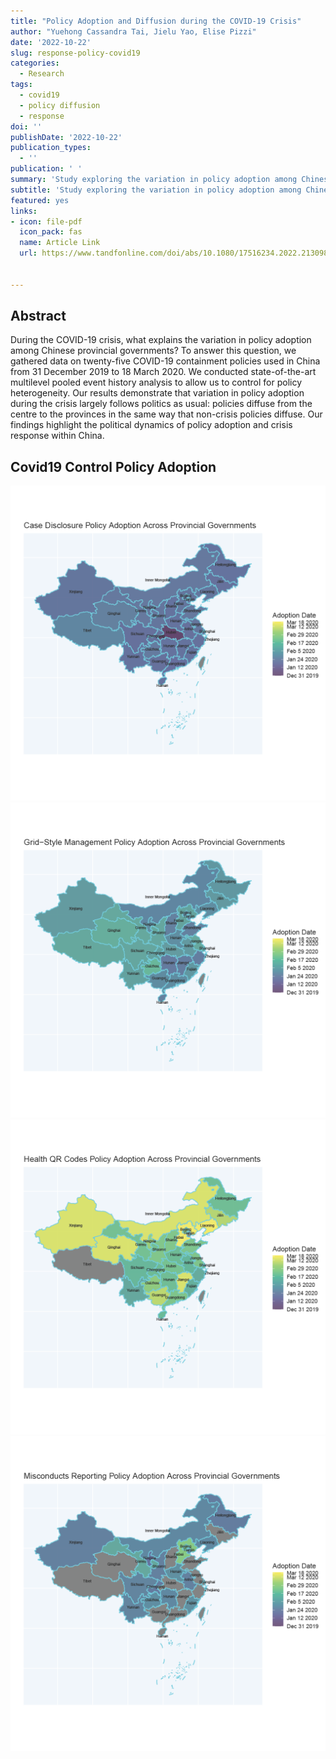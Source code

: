 ```yaml
---
title: "Policy Adoption and Diffusion during the COVID-19 Crisis"
author: "Yuehong Cassandra Tai, Jielu Yao, Elise Pizzi"
date: '2022-10-22'
slug: response-policy-covid19
categories:
  - Research
tags:
  - covid19
  - policy diffusion
  - response
doi: ''
publishDate: '2022-10-22'
publication_types:
  - ''
publication: ' '
summary: 'Study exploring the variation in policy adoption among Chinese provincial governments during COVID19 and finding policies diffuse from the centre to the provinces in the same way that non-crisis policies diffuse.(*Journal of Asian Public Policy*)'
subtitle: 'Study exploring the variation in policy adoption among Chinese provincial governments during COVID19 and finding policies diffuse from the centre to the provinces in the same way that non-crisis policies diffuse.'
featured: yes
links:
- icon: file-pdf
  icon_pack: fas
  name: Article Link
  url: https://www.tandfonline.com/doi/abs/10.1080/17516234.2022.2130988
  

---
```


## Abstract 

During the COVID-19 crisis, what explains the variation in policy adoption among Chinese provincial governments? To answer this question, we gathered data on twenty-five COVID-19 containment policies used in China from 31 December 2019 to 18 March 2020. We conducted state-of-the-art multilevel pooled event history analysis to allow us to control for policy heterogeneity. Our results demonstrate that variation in policy adoption during the crisis largely follows politics as usual: policies diffuse from the centre to the provinces in the same way that non-crisis policies diffuse. Our findings highlight the political dynamics of policy adoption and crisis response within China.

## Covid19 Control Policy Adoption

![policy adoption](discase_cmap_scale.png)
![policy adoption](gridm_cmap_scale.png)
![policy adoption](health_cmap_scale.png)
![policy adoption](repgov_cmap_scale.png)

